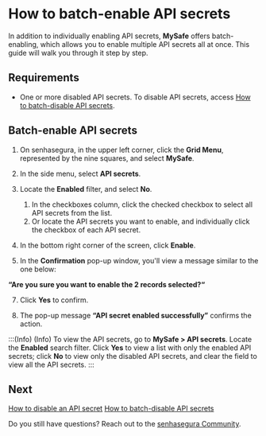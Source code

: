 # How to batch-enable API secrets

In addition to individually enabling API secrets, **MySafe** offers batch-enabling, which allows you to enable multiple API secrets all at once. This guide will walk you through it step by step.
## Requirements

* One or more disabled API secrets. To disable API secrets, access [How to batch-disable API secrets](/v3-32/docs/mysafe-how-to-batch-disable-api-secrets).

## Batch-enable API secrets

1. On senhasegura, in the upper left corner, click the **Grid Menu**, represented by the nine squares, and select **MySafe**.

1. In the side menu, select **API secrets**.

1. Locate the **Enabled** filter, and select **No**.

   1. In the checkboxes column, click the checked checkbox to select all API secrets from the list.
    2. Or locate the API secrets you want to enable, and individually click the checkbox of each API secret.

1. In the bottom right corner of the screen, click **Enable**.

1. In the **Confirmation** pop-up window, you'll view a message similar to the one below:

**“Are you sure you want to enable the 2 records selected?“**


7.  Click **Yes** to confirm.

1. The pop-up message **“API secret enabled successfully”** confirms the action.

:::(Info) (Info)
To view the API secrets, go to **MySafe > API secrets**. Locate the **Enabled** search filter. Click **Yes** to view a list with only the enabled API secrets; click **No** to view only the disabled API secrets, and clear the field to view all the API secrets.
:::




## Next
[How to disable an API secret](/v3-32/docs/mysafe-api-secret-disable)
[How to batch-disable API secrets](/v3-32/docs/mysafe-how-to-batch-disable-api-secrets)

Do you still have questions? Reach out to the [senhasegura Community](https://community.senhasegura.io/).
